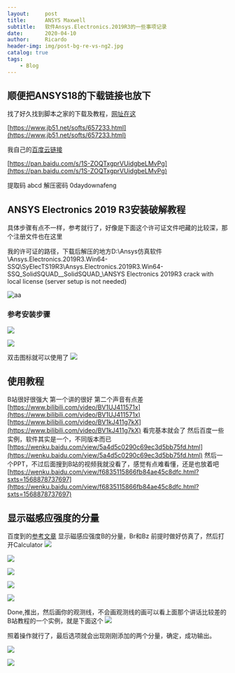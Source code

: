 ```yaml
---
layout:     post
title:      ANSYS Maxwell
subtitle:   软件Ansys.Electronics.2019R3的一些事项记录
date:       2020-04-10
author:     Ricardo
header-img: img/post-bg-re-vs-ng2.jpg
catalog: true
tags:
    - Blog
---
```


<!-- > 正所谓前人栽树，后人乘凉。
> 
> 
> 
>  -->

## 顺便把ANSYS18的下载链接也放下
找了好久找到脚本之家的下载及教程，[网址在这](https://www.jb51.net/softs/657233.html)

[https://www.jb51.net/softs/657233.html](https://www.jb51.net/softs/657233.html)

我自己的[百度云链接](https://pan.baidu.com/s/1S-ZOQTxgprVUidgbeLMvPg)

[https://pan.baidu.com/s/1S-ZOQTxgprVUidgbeLMvPg](https://pan.baidu.com/s/1S-ZOQTxgprVUidgbeLMvPg)

提取码 abcd
解压密码 0daydownafeng

## ANSYS Electronics 2019 R3安装破解教程
具体步骤有点不一样，参考就行了，好像是下面这个许可证文件吧藏的比较深，那个注册文件也在这里

我的许可证的路径，下载后解压的地方D:\Ansys仿真软件\Ansys.Electronics.2019R3.Win64-SSQ\SyElecTS19R3\Ansys.Electronics.2019R3.Win64-SSQ\_SolidSQUAD_\_SolidSQUAD_\ANSYS Electronics 2019R3 crack with local license (server setup is not needed)

![aa](https://raw.githubusercontent.com/fsricardo/fsricardo.github.io/master/img/20200408090421566.png)

### 参考安装步骤
![](https://github.com/fsricardo/fsricardo.github.io/blob/master/img/20200408090619626.png?raw=true)

![](https://github.com/fsricardo/fsricardo.github.io/blob/master/img/20200408090642782.png?raw=true)

双击图标就可以使用了
![](https://github.com/fsricardo/fsricardo.github.io/blob/master/img/20200408090932113.png?raw=true
)
## 使用教程
B站很好很强大
第一个讲的很好
第二个声音有点差
[https://www.bilibili.com/video/BV1UJ411571x](https://www.bilibili.com/video/BV1UJ411571x)
[https://www.bilibili.com/video/BV1kJ411g7kX](https://www.bilibili.com/video/BV1kJ411g7kX)
看完基本就会了
然后百度一些实例，软件其实是一个，不同版本而已
[https://wenku.baidu.com/view/5a4d5c0290c69ec3d5bb75fd.html](https://wenku.baidu.com/view/5a4d5c0290c69ec3d5bb75fd.html)
然后一个PPT，不过后面搜到B站的视频我就没看了，感觉有点难看懂，还是也放着吧
[https://wenku.baidu.com/view/f6835115866fb84ae45c8dfc.html?sxts=1568878737697](https://wenku.baidu.com/view/f6835115866fb84ae45c8dfc.html?sxts=1568878737697)
## 显示磁感应强度的分量
百度到的[参考文章](http://www.elecfans.com/d/930665.html)
显示磁感应强度B的分量，Br和Bz
前提时做好仿真了，然后打开Calculator
![](https://github.com/fsricardo/fsricardo.github.io/blob/master/img/20200408085110342.png?raw=true)

![](https://github.com/fsricardo/fsricardo.github.io/blob/master/img/20200408092218263.png?raw=true)

![](https://github.com/fsricardo/fsricardo.github.io/blob/master/img/20200408092247460.png?raw=true)

![](https://github.com/fsricardo/fsricardo.github.io/blob/master/img/20200408092337844.png?raw=true)

![](https://github.com/fsricardo/fsricardo.github.io/blob/master/img/20200408092355198.png?raw=true)

Done,推出，然后画你的观测线，不会画观测线的画可以看上面那个讲话比较差的B站教程的一个实例，就是下面这个
![](https://github.com/fsricardo/fsricardo.github.io/blob/master/img/20200408092651290.png?raw=true)

照着操作就行了，最后选项就会出现刚刚添加的两个分量，确定，成功输出。

![](https://github.com/fsricardo/fsricardo.github.io/blob/master/img/2020040809283496.png?raw=true)

![](https://github.com/fsricardo/fsricardo.github.io/blob/master/img/20200408092906561.png?raw=true)
